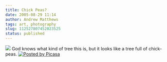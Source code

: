 ```yaml
---
title: Chick Peas?
date: 2005-08-29 11:14
author: Andrew Matthews
tags: art, photography
slug: 112527807452023525
status: published
---
```


[![](http://photos1.blogger.com/img/122/4151/320/20050828.Brighton%20041.jpg)](http://photos1.blogger.com/img/122/4151/1024/20050828.Brighton%20041.jpg)
God knows what kind of tree this is, but it looks like a tree full of chick-peas. [![Posted by Picasa](http://photos1.blogger.com/pbp.gif)](http://picasa.google.com/)
